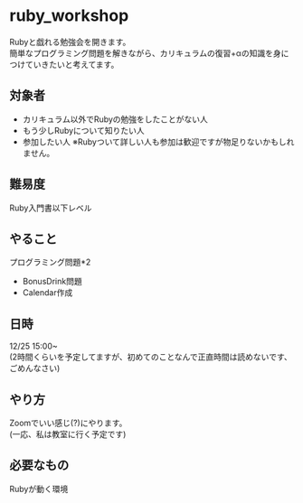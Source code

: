 # ruby_workshop

Rubyと戯れる勉強会を開きます。<br>
簡単なプログラミング問題を解きながら、カリキュラムの復習+αの知識を身につけていきたいと考えてます。<br>

## 対象者
- カリキュラム以外でRubyの勉強をしたことがない人
- もう少しRubyについて知りたい人
- 参加したい人
※Rubyついて詳しい人も参加は歓迎ですが物足りないかもしれません。

## 難易度
Ruby入門書以下レベル

## やること
プログラミング問題*2
  - BonusDrink問題
  - Calendar作成

## 日時
12/25 15:00~<br>
(2時間くらいを予定してますが、初めてのことなんで正直時間は読めないです、ごめんなさい)

## やり方
Zoomでいい感じ(?)にやります。<br>
(一応、私は教室に行く予定です)

## 必要なもの
Rubyが動く環境
